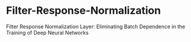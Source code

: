 # Filter-Response-Normalization
Filter Response Normalization Layer: Eliminating Batch Dependence in the Training of Deep Neural Networks
